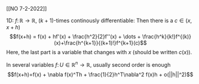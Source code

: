 [[NO 7-2-2022]]

1D: $f\colon \mathbb{R} \rightarrow \mathbb{R}$, ($k$ + 1)-times continously differentiable: Then there is a $c\in (x, x+h)$
$$f(x+h) = f(x) + hf'(x) + \frac{h^2}{2}f''(x) + \dots + \frac{h^k}{k!}f^{(k)}(x)+\frac{h^{k+1}}{(k+1)!}f^{k+1}(c)$$
Here, the last part is a variable that changes with $x$ (should be written $c(x)$).

In several variables $f \colon U \in \mathbb{R}^n \rightarrow \mathbb{R}$, usually second order is enough
$$f(x+h)=f(x) + \nabla f(x)^Th + \frac{1}{2}h^T\nabla^2 f(x)h + o(||h||^2)$$